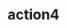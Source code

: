 ---
lang: fr
title: "action4"
permalink: /action4/

collection: 
entries_layout: grid
teaser_class: 
sort_by: orden 

excerpt: ""
header:
  overlay_image: /assets/images/banner/bannerwebinars.jpg
  image_description: "EPIM"
  caption: 
  overlay_filter: rgba(0, 0, 153, 0.5)


intro:
  - excerpt: "**European Perspectives on Innovation Management**"

last_modified_at: 2020-06-18
---